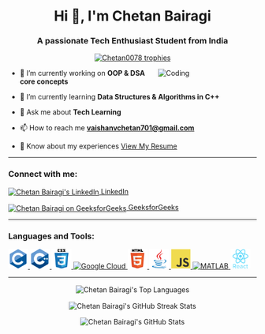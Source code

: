 <h1 align="center">Hi 👋, I'm Chetan Bairagi</h1>
<h3 align="center">A passionate Tech Enthusiast Student from India</h3>


<p align="center"> 
  <a href="https://github.com/ryo-ma/github-profile-trophy">
    <img src="https://github-profile-trophy.vercel.app/?username=Chetan0078&theme=gruvbox&margin-w=15" alt="Chetan0078 trophies" />
  </a> 
</p>

<img align="right" alt="Coding" width="200" src="https://media.tenor.com/hia7bVBU48QAAAAi/grok-chatgpt.gif">

- 🔭 I’m currently working on **OOP & DSA core concepts**

- 🌱 I’m currently learning **Data Structures & Algorithms in C++**

- 💬 Ask me about **Tech Learning**

- 📫 How to reach me **vaishanvchetan701@gmail.com**

- 📄 Know about my experiences [View My Resume](.............)

---

<h3 align="left">Connect with me:</h3>
<p align="left">
  <a href="https://www.linkedin.com/in/chetan-bairagi-b9505827b/" target="_blank">
    <img align="center" src="https://raw.githubusercontent.com/rahuldkjain/github-profile-readme-generator/master/src/images/icons/Social/linked-in-alt.svg" alt="Chetan Bairagi's LinkedIn" height="30" width="40" />
    LinkedIn
  </a>
</p>
<p align="left">
  <a href="https://www.geeksforgeeks.org/user/vaishnavco8rj/" target="_blank">
    <img align="center" src="https://raw.githubusercontent.com/rahuldkjain/github-profile-readme-generator/master/src/images/icons/Social/geeks-for-geeks.svg" alt="Chetan Bairagi on GeeksforGeeks" height="30" width="40" />
    GeeksforGeeks
  </a>
</p>

---

<h3 align="left">Languages and Tools:</h3>
<p align="left"> 
  <a href="https://www.cprogramming.com/" target="_blank"> 
    <img src="https://raw.githubusercontent.com/devicons/devicon/master/icons/c/c-original.svg" alt="C" width="40" height="40" />
  </a> 
  <a href="https://www.w3schools.com/cpp/" target="_blank"> 
    <img src="https://raw.githubusercontent.com/devicons/devicon/master/icons/cplusplus/cplusplus-original.svg" alt="C++" width="40" height="40" />
  </a> 
  <a href="https://www.w3schools.com/css/" target="_blank"> 
    <img src="https://raw.githubusercontent.com/devicons/devicon/master/icons/css3/css3-original-wordmark.svg" alt="CSS3" width="40" height="40" />
  </a> 
  <a href="https://cloud.google.com" target="_blank"> 
    <img src="https://www.vectorlogo.zone/logos/google_cloud/google_cloud-icon.svg" alt="Google Cloud" width="40" height="40" />
  </a> 
  <a href="https://www.w3.org/html/" target="_blank"> 
    <img src="https://raw.githubusercontent.com/devicons/devicon/master/icons/html5/html5-original-wordmark.svg" alt="HTML5" width="40" height="40" />
  </a> 
  <a href="https://www.java.com" target="_blank"> 
    <img src="https://raw.githubusercontent.com/devicons/devicon/master/icons/java/java-original.svg" alt="Java" width="40" height="40" />
  </a> 
  <a href="https://developer.mozilla.org/en-US/docs/Web/JavaScript" target="_blank"> 
    <img src="https://raw.githubusercontent.com/devicons/devicon/master/icons/javascript/javascript-original.svg" alt="JavaScript" width="40" height="40" />
  </a> 
  <a href="https://www.mathworks.com/" target="_blank"> 
    <img src="https://upload.wikimedia.org/wikipedia/commons/2/21/Matlab_Logo.png" alt="MATLAB" width="40" height="40" />
  </a> 
  <a href="https://reactjs.org/" target="_blank"> 
    <img src="https://raw.githubusercontent.com/devicons/devicon/master/icons/react/react-original-wordmark.svg" alt="React" width="40" height="40" />
  </a> 
</p>

---

<p align="center">
  <img align="center" src="https://github-readme-stats.vercel.app/api/top-langs?username=Chetan0078&show_icons=true&locale=en&layout=compact&theme=radical" alt="Chetan Bairagi's Top Languages" />
</p>

<p align="center">
  <img align="center" src="https://streak-stats.demolab.com?user=Chetan0078&theme=radical&hide_border=true" alt="Chetan Bairagi's GitHub Streak Stats" />
</p>

<p align="center">
  <img align="center" src="https://github-readme-stats.vercel.app/api?username=Chetan0078&show_icons=true&locale=en&theme=radical" alt="Chetan Bairagi's GitHub Stats" />
</p>
